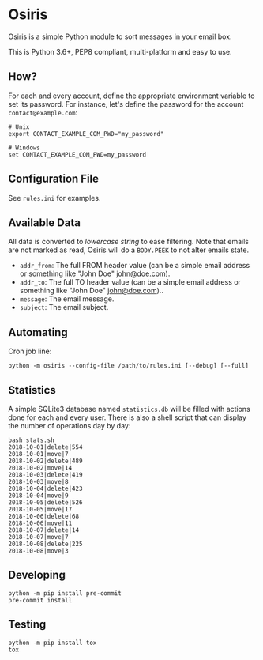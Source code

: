 # Osiris

Osiris is a simple Python module to sort messages in your email box.

This is Python 3.6+, PEP8 compliant, multi-platform and easy to use.

## How?

For each and every account, define the appropriate environment variable to set its password.
For instance, let's define the password for the account `contact@example.com`:

    # Unix
    export CONTACT_EXAMPLE_COM_PWD="my_password"

    # Windows
    set CONTACT_EXAMPLE_COM_PWD=my_password

## Configuration File

See `rules.ini` for examples.

## Available Data

All data is converted to *lowercase string* to ease filtering.
Note that emails are not marked as read, Osiris will do a `BODY.PEEK` to not alter emails state.

- `addr_from`: The full FROM header value (can be a simple email address or something like "John Doe" <john@doe.com>).
- `addr_to`: The full TO header value (can be a simple email address or something like "John Doe" <john@doe.com>)..
- `message`: The email message.
- `subject`: The email subject.

## Automating

Cron job line:

    python -m osiris --config-file /path/to/rules.ini [--debug] [--full]

## Statistics

A simple SQLite3 database named `statistics.db` will be filled with actions done for each and every user.
There is also a shell script that can display the number of operations day by day:

    bash stats.sh
    2018-10-01|delete|554
    2018-10-01|move|7
    2018-10-02|delete|489
    2018-10-02|move|14
    2018-10-03|delete|419
    2018-10-03|move|8
    2018-10-04|delete|423
    2018-10-04|move|9
    2018-10-05|delete|526
    2018-10-05|move|17
    2018-10-06|delete|68
    2018-10-06|move|11
    2018-10-07|delete|14
    2018-10-07|move|7
    2018-10-08|delete|225
    2018-10-08|move|3

## Developing

    python -m pip install pre-commit
    pre-commit install

## Testing

    python -m pip install tox
    tox
